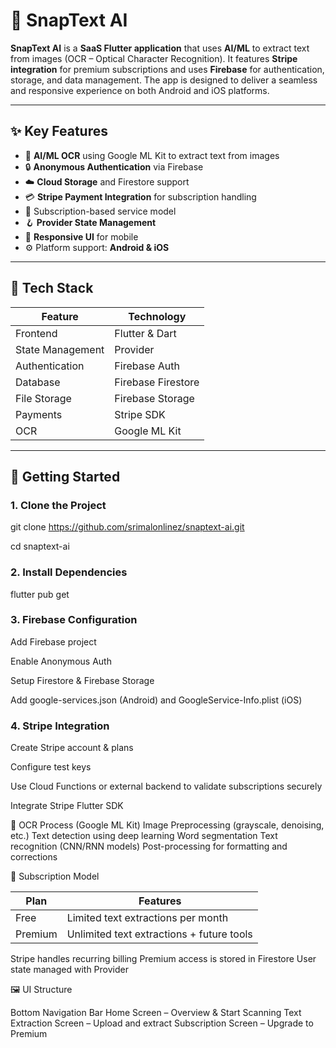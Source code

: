# 📱 SnapText AI

**SnapText AI** is a **SaaS Flutter application** that uses **AI/ML** to extract text from images (OCR – Optical Character Recognition). It features **Stripe integration** for premium subscriptions and uses **Firebase** for authentication, storage, and data management. The app is designed to deliver a seamless and responsive experience on both Android and iOS platforms.

---

## ✨ Key Features

- 🧠 **AI/ML OCR** using Google ML Kit to extract text from images
- 🔒 **Anonymous Authentication** via Firebase
- ☁️ **Cloud Storage** and Firestore support
- 💳 **Stripe Payment Integration** for subscription handling
- 🧾 Subscription-based service model
- 🪝 **Provider State Management**
- 📱 **Responsive UI** for mobile
- ⚙️ Platform support: **Android & iOS**

---

## 🧰 Tech Stack

| Feature                | Technology        |
|------------------------|------------------|
| Frontend               | Flutter & Dart    |
| State Management       | Provider          |
| Authentication         | Firebase Auth     |
| Database               | Firebase Firestore|
| File Storage           | Firebase Storage  |
| Payments               | Stripe SDK        |
| OCR                    | Google ML Kit     |

---

## 🚀 Getting Started

### 1. Clone the Project

git clone https://github.com/srimalonlinez/snaptext-ai.git

cd snaptext-ai

### 2. Install Dependencies

flutter pub get

### 3. Firebase Configuration

Add Firebase project

Enable Anonymous Auth

Setup Firestore & Firebase Storage

Add google-services.json (Android) and GoogleService-Info.plist (iOS)

### 4. Stripe Integration

Create Stripe account & plans

Configure test keys

Use Cloud Functions or external backend to validate subscriptions securely

Integrate Stripe Flutter SDK


🧠 OCR Process (Google ML Kit)
Image Preprocessing (grayscale, denoising, etc.)
Text detection using deep learning
Word segmentation
Text recognition (CNN/RNN models)
Post-processing for formatting and corrections

💼 Subscription Model

| Plan    | Features                                  |
| ------- | ----------------------------------------- |
| Free    | Limited text extractions per month        |
| Premium | Unlimited text extractions + future tools |

Stripe handles recurring billing
Premium access is stored in Firestore
User state managed with Provider

🖼 UI Structure

Bottom Navigation Bar
Home Screen – Overview & Start Scanning
Text Extraction Screen – Upload and extract
Subscription Screen – Upgrade to Premium


